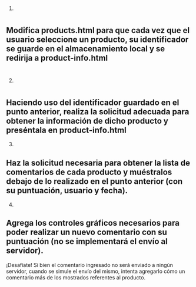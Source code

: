 1. # <!--esto ya lo hice en una entrega anterior-->
Modifica products.html para que cada vez que el usuario seleccione un producto, su identificador se guarde en el almacenamiento local y se redirija a product-info.html 
-----------------------------------------------------------------------------------------

2. # 
Haciendo uso del identificador guardado en el punto anterior, realiza la solicitud adecuada para obtener la información de dicho producto y preséntala en product-info.html
-----------------------------------------------------------------------------------------

3. 
Haz la solicitud necesaria para obtener la lista de comentarios de cada producto y muéstralos debajo de lo realizado en el punto anterior (con su puntuación, usuario y fecha).
-----------------------------------------------------------------------------------------

4. 
Agrega los controles gráficos necesarios para poder realizar un nuevo comentario con su puntuación (no se implementará el envío al servidor).
-----------------------------------------------------------------------------------------

¡Desafíate!
Si bien el comentario ingresado no será enviado a ningún servidor, cuando se simule el envío del mismo, intenta agregarlo cómo un comentario más de los mostrados referentes al producto.
